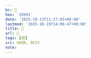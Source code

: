 ```yaml
---
bc: 𠦑
hex: '20991'
date: '2025-10-13T11:27:05+08:00'
lastmod: '2025-10-19T14:06:47+08:00'
title: 󰕞
url: 󰕞
tags: [叔]
src: GHZR, DCCV
note:
---
```

